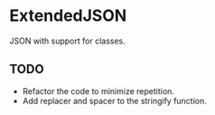 # ExtendedJSON
JSON with support for classes.

## TODO
- Refactor the code to minimize repetition.
- Add replacer and spacer to the stringify function.
